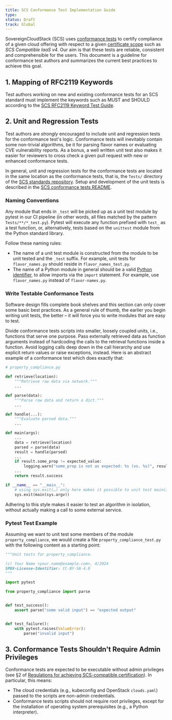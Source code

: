 ```yaml
---
title: SCS Conformance Test Implementation Guide
type:
status: Draft
track: Global
---
```


SovereignCloudStack (SCS) uses [conformance tests][gh-scripts] to certify
compliance of a given cloud offering with respect to a given [certificate
scope][cert-scopes] such as *SCS Compatible IaaS v4*.
Our aim is that these tests are reliable, consistent and comprehensible for
the users.
This document is a guideline for conformance test authors and summarizes the
current best practices to achieve this goal.

## 1. Mapping of RFC2119 Keywords

Test authors working on new and existing conformance tests for an SCS standard
must implement the keywords such as MUST and SHOULD according to the [SCS
RFC2119 Keyword Test Guide][scs-rfc2119-guide].

## 2. Unit and Regression Tests

Test authors are *strongly* encouraged to include unit and regression tests for
the conformance test's logic.
Conformance tests will inevitably contain some non-trivial algorithms, be it for
parsing flavor names or evaluating CVE vulnerability reports.
As a bonus, a well written unit test also makes it easier for reviewers to
cross check a given pull request with new or enhanced conformance tests.

In general, unit and regression tests for the conformance tests are located in
the same location as the conformance tests, that is, the `Tests/` directory of
the [SCS standards repository][scs-standards].
Setup and development of the unit tests is described in the [SCS conformance
tests README][tests-readme].

### Naming Conventions

Any module that ends in `_test` will be picked up as a unit test module by
pytest in our CI pipeline (in other words, all files matched by the pattern
`Tests/**/*_test.py`).
Pytest will execute any function prefixed with `test_` as a test function, or,
alternatively, tests based on the `unittest` module from the Python standard
library.

Follow these naming rules:

* The name of a unit test module is constructed from the module to be unit
  tested and the `_test` suffix. For example, unit tests for `flavor_names.py`
  should reside in `flavor_names_test.py`.
* The name of a Python module in general should be a valid [Python
  identifier][python-identifiers], to allow imports via the `import` statement.
  For example, use `flavor_names.py` instead of `flavor-names.py`.

### Write Testable Conformance Tests

Software design fills complete book shelves and this section can only cover some
basic best practices.
As a general rule of thumb, the earlier you begin writing unit tests, the better
– it will force you to write modules that are easy to test.

Divide conformance tests scripts into smaller, loosely coupled units, i.e.,
functions that serve one purpose.
Pass externally retrieved data as function arguments instead of hardcoding the
calls to the retrieval functions inside a function.
Avoid logging calls deep down in the call hierarchy and use explicit return
values or raise exceptions, instead.
Here is an abstract example of a conformance test which does exactly that:

```python
# property_compliance.py

def retrieve(location):
    """Retrieve raw data via network."""
    ...

def parse(data):
    """Parse raw data and return a dict."""
    ...

def handle(...):
    """Evaluate parsed data."""
    ...

def main(args):
    ...
    data = retrieve(location)
    parsed = parse(data)
    result = handle(parsed)
    ...
    if result.some_prop != expected_value:
        logging.warn("some_prop is not as expected: %s (vs. %s)", result.some_prop, expected_value)
    ...
    return result.success

if __name__ == "__main__":
    # using sys.exit(…) only here makes it possible to unit test main(…)
    sys.exit(main(sys.argv))
```

Adhering to this style makes it easier to test an algorithm in isolation,
without actually making a call to some external service.


### Pytest Test Example

Assuming we want to unit test some members of the module `property_compliance`, we would
create a file `property_compliance_test.py` with the following content as a starting point:

```python
"""Unit tests for property_compliance.

(c) Your Name <your.name@example.com>, 4/2024
SPDX-License-Identifier: CC-BY-SA-4.0
"""

import pytest

from property_compliance import parse


def test_success():
    assert parse("some valid input") == "expected output"


def test_failure():
    with pytest.raises(ValueError):
        parse("invalid input")
```

## 3. Conformance Tests Shouldn't Require Admin Privileges

Conformance tests are expected to be executable without admin privileges (see §2 of
[Regulations for achieving SCS-compatible certification][scs-0004-v1]).
In particular, this means:

* The cloud credentials (e.g., kubeconfig and OpenStack `clouds.yaml`) passed to
  the scripts are non-admin credentials.
* Conformance tests scripts should not require root privileges, except for the
  installation of operating system prerequisites (e.g., a Python interpreter).

[scs-standards]: https://github.com/SovereignCloudStack/standards/
[tests-readme]: https://github.com/SovereignCloudStack/standards/blob/main/Tests/README.md
[python-identifiers]: https://docs.python.org/3/reference/lexical_analysis.html#identifiers
[gh-scripts]: https://github.com/SovereignCloudStack/standards/tree/main/Tests
[cert-scopes]: https://docs.scs.community/standards/certification/scopes-versions
[scs-rfc2119-guide]: https://docs.scs.community/contributor-docs/operations/tests/rfc2119-keyword-test-guide
[scs-0004-v1]: https://github.com/SovereignCloudStack/standards/blob/main/Standards/scs-0004-v1-achieving-certification.md
